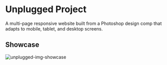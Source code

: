 # Unplugged Project
A multi-page responsive website built from a Photoshop design comp that adapts to mobile, tablet, and desktop screens.

## Showcase
![unplugged-img-showcase](https://user-images.githubusercontent.com/87884573/148620097-1cc738fa-0bc6-438a-b5ed-a6827bde3d5a.jpg)
